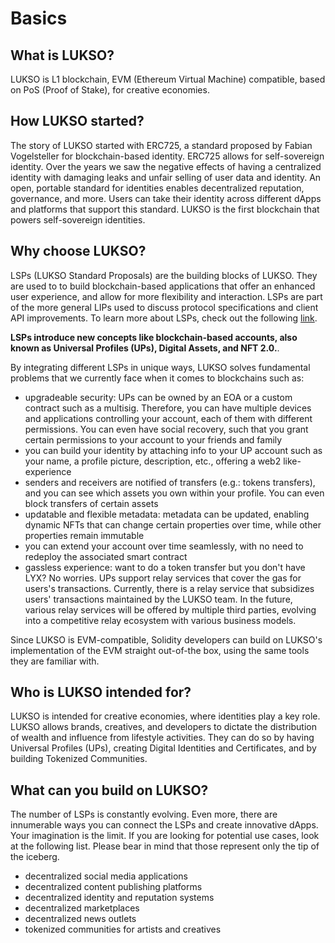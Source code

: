 # Basics

## What is LUKSO?

LUKSO is L1 blockchain, EVM (Ethereum Virtual Machine) compatible, based on PoS (Proof of Stake), for creative economies.

## How LUKSO started?

The story of LUKSO started with ERC725, a standard proposed by Fabian Vogelsteller for blockchain-based identity. ERC725 allows for self-sovereign identity. Over the years we saw the negative effects of having a centralized identity with damaging leaks and unfair selling of user data and identity. An open, portable standard for identities enables decentralized reputation, governance, and more. Users can take their identity across different dApps and platforms that support this standard.
LUKSO is the first blockchain that powers self-sovereign identities.

## Why choose LUKSO?

LSPs (LUKSO Standard Proposals) are the building blocks of LUKSO. They are used to to build blockchain-based applications that offer an enhanced user experience, and allow for more flexibility and interaction. LSPs are part of the more general LIPs used to discuss protocol specifications and client API improvements. To learn more about LSPs, check out the following [link](https://docs.lukso.tech/standards/introduction).

**LSPs introduce new concepts like blockchain-based accounts, also known as Universal Profiles (UPs), Digital Assets, and NFT 2.0.**.

By integrating different LSPs in unique ways, LUKSO solves fundamental problems that we currently face when it comes to blockchains such as:

- upgradeable security: UPs can be owned by an EOA or a custom contract such as a multisig. Therefore, you can have multiple devices and applications controlling your account, each of them with different permissions. You can even have social recovery, such that you grant certain permissions to your account to your friends and family
- you can build your identity by attaching info to your UP account such as your name, a profile picture, description, etc., offering a web2 like-experience
- senders and receivers are notified of transfers (e.g.: tokens transfers), and you can see which assets you own within your profile. You can even block transfers of certain assets
- updatable and flexible metadata: metadata can be updated, enabling dynamic NFTs that can change certain properties over time, while other properties remain immutable
- you can extend your account over time seamlessly, with no need to redeploy the associated smart contract
- gassless experience: want to do a token transfer but you don't have LYX? No worries. UPs support relay services that cover the gas for users's transactions. Currently, there is a relay service that subsidizes users' transactions maintained by the LUKSO team. In the future, various relay services will be offered by multiple third parties, evolving into a competitive relay ecosystem with various business models.

Since LUKSO is EVM-compatible, Solidity developers can build on LUKSO's implementation of the EVM straight out-of-the box, using the same tools they are familiar with.

## Who is LUKSO intended for?

LUKSO is intended for creative economies, where identities play a key role.
LUKSO allows brands, creatives, and developers to dictate the distribution of wealth and influence from lifestyle activities. They can do so by having Universal Profiles (UPs), creating Digital Identities and Certificates, and by building Tokenized Communities.

## What can you build on LUKSO?

The number of LSPs is constantly evolving. Even more, there are innumerable ways you can connect the LSPs and create innovative dApps. Your imagination is the limit. If you are looking for potential use cases, look at the following list. Please bear in mind that those represent only the tip of the iceberg.

- decentralized social media applications
- decentralized content publishing platforms
- decentralized identity and reputation systems
- decentralized marketplaces
- decentralized news outlets
- tokenized communities for artists and creatives

